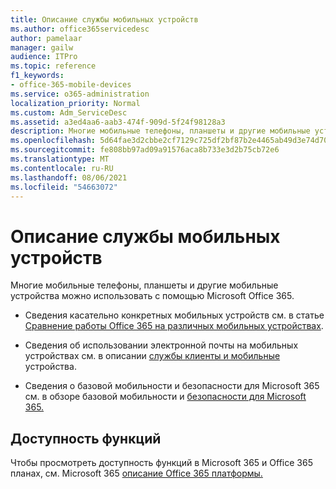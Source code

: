 ```yaml
---
title: Описание службы мобильных устройств
ms.author: office365servicedesc
author: pamelaar
manager: gailw
audience: ITPro
ms.topic: reference
f1_keywords:
- office-365-mobile-devices
ms.service: o365-administration
localization_priority: Normal
ms.custom: Adm_ServiceDesc
ms.assetid: a3ed4aa6-aab3-474f-909d-5f24f98128a3
description: Многие мобильные телефоны, планшеты и другие мобильные устройства можно использовать с помощью Microsoft Office 365.
ms.openlocfilehash: 5d64fae3d2cbbe2cf7129c725df2bf87b2e4465ab49d3e74d700bc92e903b4d9
ms.sourcegitcommit: fe808bb97ad09a91576aca8b733e3d2b75cb72e6
ms.translationtype: MT
ms.contentlocale: ru-RU
ms.lasthandoff: 08/06/2021
ms.locfileid: "54663072"
---
```

# <a name="mobile-devices-service-description"></a>Описание службы мобильных устройств

Многие мобильные телефоны, планшеты и другие мобильные устройства можно использовать с помощью Microsoft Office 365. 
  
- Сведения касательно конкретных мобильных устройств см. в статье [Сравнение работы Office 365 на различных мобильных устройствах](https://go.microsoft.com/fwlink/p/?LinkId=282337).
    
- Сведения об использовании электронной почты на мобильных устройствах см. в описании [службы клиенты и мобильные](../exchange-online-service-description/clients-and-mobile-devices.md) устройства. 
    
- Сведения о базовой мобильности и безопасности для Microsoft 365 см. в обзоре базовой мобильности и [безопасности для Microsoft 365.](/microsoft-365/admin/basic-mobility-security/overview)
    
## <a name="feature-availability"></a>Доступность функций

Чтобы просмотреть доступность функций в Microsoft 365 и Office 365 планах, см. Microsoft 365 [описание Office 365 платформы.](office-365-platform-service-description.md)
